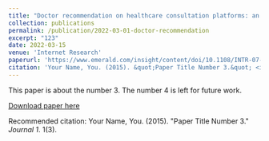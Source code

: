 ```yaml
---
title: "Doctor recommendation on healthcare consultation platforms: an integrated framework of knowledge graph and deep learning"
collection: publications
permalink: /publication/2022-03-01-doctor-recommendation
excerpt: "123"
date: 2022-03-15
venue: 'Internet Research'
paperurl: 'https://www.emerald.com/insight/content/doi/10.1108/INTR-07-2020-0379/full/html'
citation: 'Your Name, You. (2015). &quot;Paper Title Number 3.&quot; <i>Journal 1</i>. 1(3).'
---
```

This paper is about the number 3. The number 4 is left for future work.

[Download paper here](http://academicpages.github.io/files/paper3.pdf)

Recommended citation: Your Name, You. (2015). "Paper Title Number 3." <i>Journal 1</i>. 1(3).
